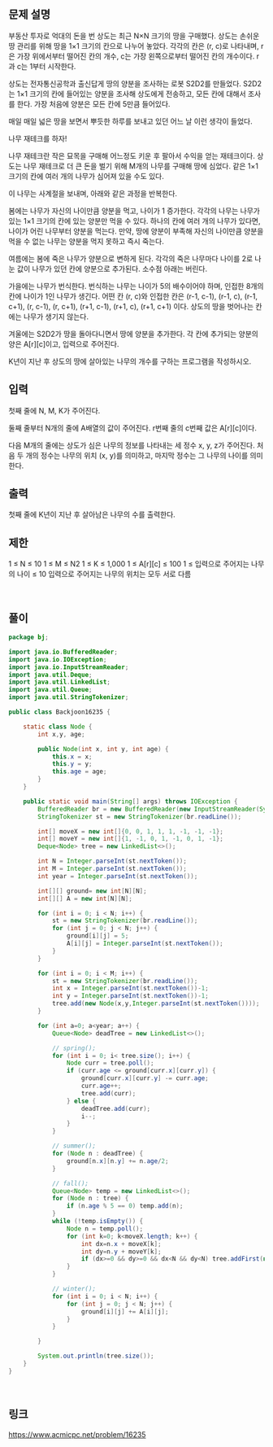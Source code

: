 ## 문제 설명
부동산 투자로 억대의 돈을 번 상도는 최근 N×N 크기의 땅을 구매했다. 상도는 손쉬운 땅 관리를 위해 땅을 1×1 크기의 칸으로 나누어 놓았다. 각각의 칸은 (r, c)로 나타내며, r은 가장 위에서부터 떨어진 칸의 개수, c는 가장 왼쪽으로부터 떨어진 칸의 개수이다. r과 c는 1부터 시작한다.

상도는 전자통신공학과 출신답게 땅의 양분을 조사하는 로봇 S2D2를 만들었다. S2D2는 1×1 크기의 칸에 들어있는 양분을 조사해 상도에게 전송하고, 모든 칸에 대해서 조사를 한다. 가장 처음에 양분은 모든 칸에 5만큼 들어있다.

매일 매일 넓은 땅을 보면서 뿌듯한 하루를 보내고 있던 어느 날 이런 생각이 들었다.

나무 재테크를 하자!

나무 재테크란 작은 묘목을 구매해 어느정도 키운 후 팔아서 수익을 얻는 재테크이다. 상도는 나무 재테크로 더 큰 돈을 벌기 위해 M개의 나무를 구매해 땅에 심었다. 같은 1×1 크기의 칸에 여러 개의 나무가 심어져 있을 수도 있다.

이 나무는 사계절을 보내며, 아래와 같은 과정을 반복한다.

봄에는 나무가 자신의 나이만큼 양분을 먹고, 나이가 1 증가한다. 각각의 나무는 나무가 있는 1×1 크기의 칸에 있는 양분만 먹을 수 있다. 하나의 칸에 여러 개의 나무가 있다면, 나이가 어린 나무부터 양분을 먹는다. 만약, 땅에 양분이 부족해 자신의 나이만큼 양분을 먹을 수 없는 나무는 양분을 먹지 못하고 즉시 죽는다.

여름에는 봄에 죽은 나무가 양분으로 변하게 된다. 각각의 죽은 나무마다 나이를 2로 나눈 값이 나무가 있던 칸에 양분으로 추가된다. 소수점 아래는 버린다.

가을에는 나무가 번식한다. 번식하는 나무는 나이가 5의 배수이어야 하며, 인접한 8개의 칸에 나이가 1인 나무가 생긴다. 어떤 칸 (r, c)와 인접한 칸은 (r-1, c-1), (r-1, c), (r-1, c+1), (r, c-1), (r, c+1), (r+1, c-1), (r+1, c), (r+1, c+1) 이다. 상도의 땅을 벗어나는 칸에는 나무가 생기지 않는다.

겨울에는 S2D2가 땅을 돌아다니면서 땅에 양분을 추가한다. 각 칸에 추가되는 양분의 양은 A[r][c]이고, 입력으로 주어진다.

K년이 지난 후 상도의 땅에 살아있는 나무의 개수를 구하는 프로그램을 작성하시오.

## 입력
첫째 줄에 N, M, K가 주어진다.

둘째 줄부터 N개의 줄에 A배열의 값이 주어진다. r번째 줄의 c번째 값은 A[r][c]이다.

다음 M개의 줄에는 상도가 심은 나무의 정보를 나타내는 세 정수 x, y, z가 주어진다. 처음 두 개의 정수는 나무의 위치 (x, y)를 의미하고, 마지막 정수는 그 나무의 나이를 의미한다.

## 출력
첫째 줄에 K년이 지난 후 살아남은 나무의 수를 출력한다.

## 제한
1 ≤ N ≤ 10
1 ≤ M ≤ N2
1 ≤ K ≤ 1,000
1 ≤ A[r][c] ≤ 100
1 ≤ 입력으로 주어지는 나무의 나이 ≤ 10
입력으로 주어지는 나무의 위치는 모두 서로 다름


<br>

## 풀이
```java
package bj;

import java.io.BufferedReader;
import java.io.IOException;
import java.io.InputStreamReader;
import java.util.Deque;
import java.util.LinkedList;
import java.util.Queue;
import java.util.StringTokenizer;

public class Backjoon16235 {

	static class Node {
		int x,y, age;

		public Node(int x, int y, int age) {
			this.x = x;
			this.y = y;
			this.age = age;
		}
	}

	public static void main(String[] args) throws IOException {
		BufferedReader br = new BufferedReader(new InputStreamReader(System.in));
		StringTokenizer st = new StringTokenizer(br.readLine());

		int[] moveX = new int[]{0, 0, 1, 1, 1, -1, -1, -1};
		int[] moveY = new int[]{1, -1, 0, 1, -1, 0, 1, -1};
		Deque<Node> tree = new LinkedList<>();

		int N = Integer.parseInt(st.nextToken());
		int M = Integer.parseInt(st.nextToken());
		int year = Integer.parseInt(st.nextToken());

		int[][] ground= new int[N][N];
		int[][] A = new int[N][N];

		for (int i = 0; i < N; i++) {
			st = new StringTokenizer(br.readLine());
			for (int j = 0; j < N; j++) {
				ground[i][j] = 5;
				A[i][j] = Integer.parseInt(st.nextToken());
			}
		}

		for (int i = 0; i < M; i++) {
			st = new StringTokenizer(br.readLine());
			int x = Integer.parseInt(st.nextToken())-1;
			int y = Integer.parseInt(st.nextToken())-1;
			tree.add(new Node(x,y,Integer.parseInt(st.nextToken())));
		}

		for (int a=0; a<year; a++) {
			Queue<Node> deadTree = new LinkedList<>();

			// spring();
			for (int i = 0; i< tree.size(); i++) {
				Node curr = tree.poll();
				if (curr.age <= ground[curr.x][curr.y]) {
					ground[curr.x][curr.y] -= curr.age;
					curr.age++;
					tree.add(curr);
				} else {
					deadTree.add(curr);
					i--;
				}
			}

			// summer();
			for (Node n : deadTree) {
				ground[n.x][n.y] += n.age/2;
			}

			// fall();
			Queue<Node> temp = new LinkedList<>();
			for (Node n : tree) {
				if (n.age % 5 == 0) temp.add(n);
			}
			while (!temp.isEmpty()) {
				Node n = temp.poll();
				for (int k=0; k<moveX.length; k++) {
					int dx=n.x + moveX[k];
					int dy=n.y + moveY[k];
					if (dx>=0 && dy>=0 && dx<N && dy<N) tree.addFirst(new Node(dx,dy,1));
				}
			}

			// winter();
			for (int i = 0; i < N; i++) {
				for (int j = 0; j < N; j++) {
					ground[i][j] += A[i][j];
				}
			}

		}

		System.out.println(tree.size());
	}
}

```

<br>

## 링크
https://www.acmicpc.net/problem/16235
